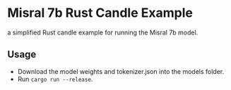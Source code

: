 # Misral 7b Rust Candle Example

a simplified Rust candle example for running the Misral 7b model. 


## Usage

- Download the model weights and tokenizer.json into the models folder.
- Run `cargo run --release`.
